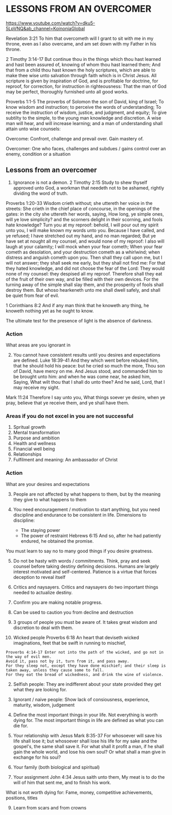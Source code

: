 # LESSONS FROM AN OVERCOMER
https://www.youtube.com/watch?v=dku5-5LpVNQ&ab_channel=KoinoniaGlobal

Revelation 3:21 To him that overcometh will I grant to sit with me in my throne, even as I also overcame, and am set down with my Father in his throne.

2 Timothy 3:14-17 But continue thou in the things which thou hast learned and hast been assured of, knowing of whom thou hast learned them;
And that from a child thou hast known the holy scriptures, which are able to make thee wise unto salvation through faith which is in Christ Jesus.
All scripture is given by inspiration of God, and is profitable for doctrine, for reproof, for correction, for instruction in righteousness:
That the man of God may be perfect, thoroughly furnished unto all good works.

Proverbs 1:1-5 The proverbs of Solomon the son of David, king of Israel;
To know wisdom and instruction; to perceive the words of understanding;
To receive the instruction of wisdom, justice, and judgment, and equity;
To give subtilty to the simple, to the young man knowledge and discretion.
A wise man will hear, and will increase learning; and a man of understanding shall attain unto wise counsels:

Overcome: Confront, challenge and prevail over.
          Gain mastery of.

Overcomer: One who faces, challenges and subdues / gains control over an enemy, condition or a situation

## Lessons from an overcomer
1. Ignorance is not a demon.
  2 Timothy 2:15 Study to shew thyself approved unto God, a workman that needeth not to be ashamed, rightly dividing the word of truth.

  Proverbs 1:20-33 Wisdom crieth without; she uttereth her voice in the streets:
  She crieth in the chief place of concourse, in the openings of the gates: in the city she uttereth her words, saying,
  How long, ye simple ones, will ye love simplicity? and the scorners delight in their scorning, and fools hate knowledge?
  Turn you at my reproof: behold, I will pour out my spirit unto you, I will make known my words unto you.
  Because I have called, and ye refused; I have stretched out my hand, and no man regarded;
  But ye have set at nought all my counsel, and would none of my reproof:
  I also will laugh at your calamity; I will mock when your fear cometh;
  When your fear cometh as desolation, and your destruction cometh as a whirlwind; when distress and anguish cometh upon you.
  Then shall they call upon me, but I will not answer; they shall seek me early, but they shall not find me:
  For that they hated knowledge, and did not choose the fear of the Lord:
  They would none of my counsel: they despised all my reproof.
  Therefore shall they eat of the fruit of their own way, and be filled with their own devices.
  For the turning away of the simple shall slay them, and the prosperity of fools shall destroy them.
  But whoso hearkeneth unto me shall dwell safely, and shall be quiet from fear of evil.

  1 Corinthians 8:2 And if any man think that he knoweth any thing, he knoweth nothing yet as he ought to know.

  The ultimate test for the presence of light is the absence of darkness.

  ### Action
  What areas are you ignorant in

2. You cannot have consistent results until you desires and expectations are defined.
  Luke 18:39-41 And they which went before rebuked him, that he should hold his peace: but he cried so much the more, Thou son of David, have mercy on me.
  And Jesus stood, and commanded him to be brought unto him: and when he was come near, he asked him,
  Saying, What wilt thou that I shall do unto thee? And he said, Lord, that I may receive my sight.

  Mark 11:24 Therefore I say unto you, What things soever ye desire, when ye pray, believe that ye receive them, and ye shall have them.

  ### Areas if you do not excel in you are not successful
  1. Spritual growth
  2. Mental transformation
  3. Purpose and ambition
  4. Health and wellness
  5. Financial well being
  6. Relationships
  7. Fulfilment and meaning: An ambassador of Christ

  ### Action
  What are your desires and expectations

3. People are not affected by what happens to them, but by the meaning they give to what happens to them

4. You need encouragement / motivation to start anything, but you need discipline and endurance to be consistent in life.
  Dimensions to discipline: 
    - The staying power
    - The power of restraint
  Hebrews 6:15 And so, after he had patiently endured, he obtained the promise.

  You must learn to say no to many good things if you desire greatness.

5. Do not be hasty with words / commitments. Think, pray and seek counsel before taking destiny defining decisions.
  Humans are largely interest motivated and self-centered.
  Patience is a virtue that forces deception to reveal itself

6. Critics and naysayers.
  Critics and naysayers do two important things needed to actualize destiny.
  1. Confirm you are making notable progress.
  2. Can be used to caution you from decline and destruction

7. 3 groups of people you must be aware of. It takes great wisdom and discretion to deal with them.
  1. Wicked people
    Proverbs 6:18 An heart that deviseth wicked imaginations, feet that be swift in running to mischief,
    
    Proverbs 4:14-17 Enter not into the path of the wicked, and go not in the way of evil men.
    Avoid it, pass not by it, turn from it, and pass away.
    For they sleep not, except they have done mischief; and their sleep is taken away, unless they cause some to fall.
    For they eat the bread of wickedness, and drink the wine of violence.

  2. Selfish people: They are indifferent about your state provided they get what they are looking for.

  3. Ignorant / naive people: Show lack of consiousness, experience, maturity, wisdom, judgement

8. Define the most important things in your life. Not everything is worth dying for.
  The most important things in life are defined as what you can die for.
  1. Your relationship with Jesus
    Mark 8:35-37 For whosoever will save his life shall lose it; but whosoever shall lose his life for my sake and the gospel's, the same shall save it.
    For what shall it profit a man, if he shall gain the whole world, and lose his own soul?
    Or what shall a man give in exchange for his soul?

  2. Your family (both biological and spiritual)
     
  4. Your assignment
    John 4:34 Jesus saith unto them, My meat is to do the will of him that sent me, and to finish his work.

  What is not worth dying for:
  Fame, money, competitive achievements, positions, titles

9. Learn from scars and from crowns
